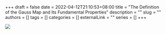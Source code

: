 +++ 
draft = false
date = 2022-04-12T21:10:53+08:00
title = "The Definition of the Gauss Map and Its Fundamental Properties"
description = ""
slug = ""
authors = []
tags = []
categories = []
externalLink = ""
series = []
+++

![](https://raw.githubusercontent.com/baboonSTW/Blog-img/main/202204122111916.png)